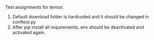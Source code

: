 Test assignments for tensor.


1. Default download folder is hardcoded and it should be changed in conftest.py
2. After pip install all requirements, env should be deactivated and activated again.
